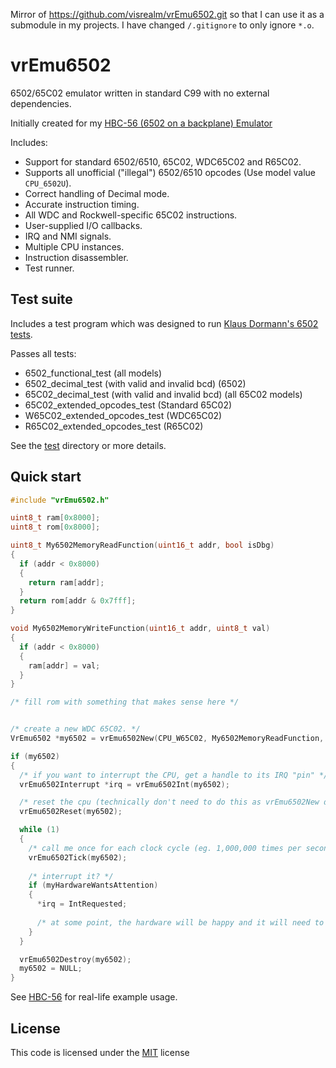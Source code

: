 Mirror of https://github.com/visrealm/vrEmu6502.git so that I can use it as a
submodule in my projects. I have changed `/.gitignore` to only ignore `*.o`.

# vrEmu6502

6502/65C02 emulator written in standard C99 with no external dependencies.

Initially created for my [HBC-56 (6502 on a backplane) Emulator](https://github.com/visrealm/hbc-56)

Includes:
* Support for standard 6502/6510, 65C02, WDC65C02 and R65C02.
* Supports all unofficial ("illegal") 6502/6510 opcodes (Use model value `CPU_6502U`).
* Correct handling of Decimal mode.
* Accurate instruction timing.
* All WDC and Rockwell-specific 65C02 instructions.
* User-supplied I/O callbacks.
* IRQ and NMI signals.
* Multiple CPU instances.
* Instruction disassembler.
* Test runner.

## Test suite
Includes a test program which was designed to run [Klaus Dormann's 6502 tests](https://github.com/Klaus2m5/6502_65C02_functional_tests).

Passes all tests:
* 6502_functional_test (all models)
* 6502_decimal_test (with valid and invalid bcd) (6502)
* 65C02_decimal_test (with valid and invalid bcd) (all 65C02 models)
* 65C02_extended_opcodes_test (Standard 65C02)
* W65C02_extended_opcodes_test (WDC65C02)
* R65C02_extended_opcodes_test (R65C02)

See the [test](test) directory or more details.

## Quick start

```C
#include "vrEmu6502.h"

uint8_t ram[0x8000];
uint8_t rom[0x8000];

uint8_t My6502MemoryReadFunction(uint16_t addr, bool isDbg)
{
  if (addr < 0x8000)
  {
    return ram[addr];
  }
  return rom[addr & 0x7fff];
}

void My6502MemoryWriteFunction(uint16_t addr, uint8_t val)
{
  if (addr < 0x8000)
  {
    ram[addr] = val;
  }
}

/* fill rom with something that makes sense here */


/* create a new WDC 65C02. */  
VrEmu6502 *my6502 = vrEmu6502New(CPU_W65C02, My6502MemoryReadFunction, My6502MemoryWriteFunction);

if (my6502)
{
  /* if you want to interrupt the CPU, get a handle to its IRQ "pin" */
  vrEmu6502Interrupt *irq = vrEmu6502Int(my6502);

  /* reset the cpu (technically don't need to do this as vrEmu6502New does reset it) */
  vrEmu6502Reset(my6502);

  while (1)
  {
    /* call me once for each clock cycle (eg. 1,000,000 times per second for a 1MHz clock) */
    vrEmu6502Tick(my6502);
        
    /* interrupt it? */
    if (myHardwareWantsAttention)
    {
      *irq = IntRequested;
      
      /* at some point, the hardware will be happy and it will need to release the interrupt */
    }
  }

  vrEmu6502Destroy(my6502);
  my6502 = NULL;
}
```

See  [HBC-56](https://github.com/visrealm/hbc-56) for real-life example usage.


## License
This code is licensed under the [MIT](https://opensource.org/licenses/MIT "MIT") license
